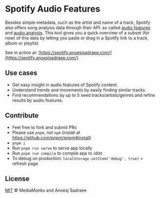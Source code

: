 # Spotify Audio Features
Besides simple metadata, such as the artist and name of a track, Spotify also offers song analysis data through their API: so called [audio features](https://developer.spotify.com/documentation/web-api/reference/tracks/get-audio-features/) and [audio analysis](https://developer.spotify.com/documentation/web-api/reference/tracks/get-audio-analysis/).
This tool gives you a quick overview of a subset (for now) of this data by letting you paste or drag in a Spotify link to a track, album or playlist.

See in action at: [https://spotify.anoesjsadraee.com/](https://spotify.anoesjsadraee.com/)

## Use cases
- Get easy insight in audio features of Spotify content.
- Understand trends and movements by easily finding similar tracks.
- Find recommendations by up to 5 seed tracks/artists/genres and refine results by audio features.

## Contribute
- Feel free to fork and submit PRs
- Please use `pnpm`, not `npm` (install at https://github.com/pnpm/pnpm#install)
- `pnpm i`
- Run `pnpm run serve` to serve app locally
- Run `pnpm run compile` to compile app to /dist
- To debug on production: `localStorage.setItem('debug', true)` + refresh page

## License
[MIT](./LICENSE) © MediaMonks and Anoesj Sadraee